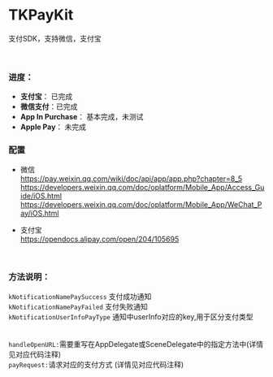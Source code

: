 # TKPayKit
支付SDK，支持微信，支付宝

<br>

### 进度：
* **支付宝**： 已完成
* **微信支付**：已完成
* **App In Purchase**：	基本完成，未测试
* **Apple Pay**：	未完成

### 配置
* 微信 \
https://pay.weixin.qq.com/wiki/doc/api/app/app.php?chapter=8_5	\
https://developers.weixin.qq.com/doc/oplatform/Mobile_App/Access_Guide/iOS.html		\
https://developers.weixin.qq.com/doc/oplatform/Mobile_App/WeChat_Pay/iOS.html		

* 支付宝 \
https://opendocs.alipay.com/open/204/105695

<br>


### 方法说明：
`kNotificationNamePaySuccess`	支付成功通知	\
`kNotificationNamePayFailed`	支付失败通知	\
`kNotificationUserInfoPayType`	通知中userInfo对应的key,用于区分支付类型 	
\
\
`handleOpenURL:`需要重写在AppDelegate或SceneDelegate中的指定方法中(详情见对应代码注释)	\
`payRequest:`请求对应的支付方式 (详情见对应代码注释)


<br>